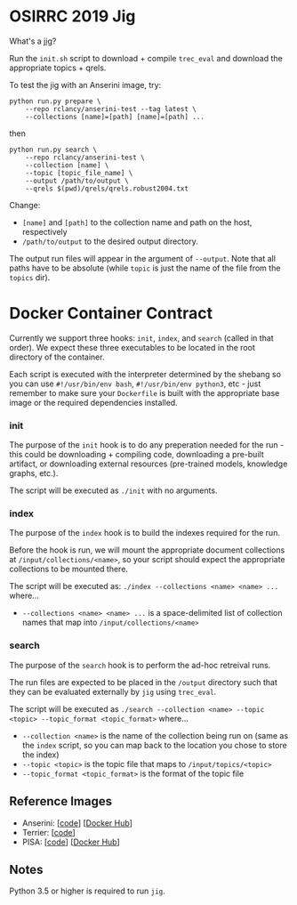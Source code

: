 # OSIRRC 2019 Jig

What's a [jig](https://en.wikipedia.org/wiki/Jig_(tool))?

Run the `init.sh` script to download + compile `trec_eval` and download the appropriate topics + qrels.

To test the jig with an Anserini image, try:

```
python run.py prepare \
    --repo rclancy/anserini-test --tag latest \
    --collections [name]=[path] [name]=[path] ...
```

then

```
python run.py search \
    --repo rclancy/anserini-test \
    --collection [name] \
    --topic [topic_file_name] \
    --output /path/to/output \
    --qrels $(pwd)/qrels/qrels.robust2004.txt
```

Change:
 - `[name]` and `[path]` to the collection name and path on the host, respectively
 - `/path/to/output` to the desired output directory.
 
The output run files will appear in the argument of `--output`.
Note that all paths have to be absolute (while `topic` is just the name of the file from the `topics` dir).

# Docker Container Contract

Currently we support three hooks: `init`, `index`, and `search` (called in that order). We expect these three executables to be located in the root directory of the container.

Each script is executed with the interpreter determined by the shebang so you can use  `#!/usr/bin/env bash`, `#!/usr/bin/env python3`, etc - just remember to make sure your `Dockerfile` is built with the appropriate base image or the required dependencies installed. 

### init
The purpose of the `init` hook is to do any preperation needed for the run - this could be downloading + compiling code, downloading a pre-built artifact, or downloading external resources (pre-trained models, knowledge graphs, etc.).

The script will be executed as `./init` with no arguments.

### index
The purpose of the `index` hook is to build the indexes required for the run.

Before the hook is run, we will mount the appropriate document collections at `/input/collections/<name>`, so your script should expect the appropriate collections to be mounted there.

The script will be executed as: `./index --collections <name> <name> ...` where...
- `--collections <name> <name> ...` is a space-delimited list of collection names that map into `/input/collections/<name>`

### search
The purpose of the `search` hook is to perform the ad-hoc retreival runs.

The run files are expected to be placed in the `/output` directory such that they can be evaluated externally by `jig` using `trec_eval`.

The script will be executed as `./search --collection <name> --topic <topic> --topic_format <topic_format>` where...
- `--collection <name>` is the name of the collection being run on (same as the `index` script, so you can map back to the location you chose to store the index)
- `--topic <topic>` is the topic file that maps to `/input/topics/<topic>` 
- `--topic_format <topic_format>` is the format of the topic file

## Reference Images

+ Anserini: [[code](https://github.com/osirrc2019/anserini-docker)] [[Docker Hub](https://hub.docker.com/r/rclancy/anserini-test)]
+ Terrier: [[code](https://github.com/osirrc2019/terrier-docker)]
+ PISA: [[code](https://github.com/osirrc2019/pisa-docker)] [[Docker Hub](https://hub.docker.com/r/pisa/pisa-osirrc2019)]

## Notes

Python 3.5 or higher is required to run `jig`.
